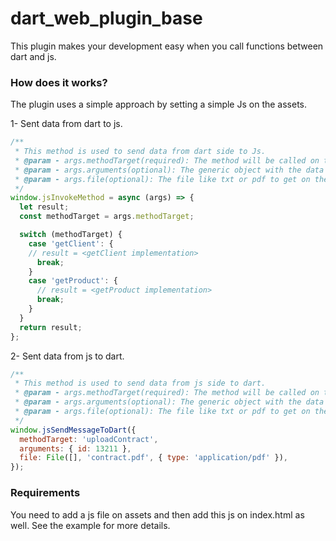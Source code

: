 # dart_web_plugin_base

This plugin makes your development easy when you call functions between dart and js.

### How does it works?

The plugin uses a simple approach by setting a simple Js on the assets.

1- Sent data from dart to js.

```javascript
/**
 * This method is used to send data from dart side to Js.
 * @param - args.methodTarget(required): The method will be called on the js side.
 * @param - args.arguments(optional): The generic object with the data to get on the js side.
 * @param - args.file(optional): The file like txt or pdf to get on the js side.
 */
window.jsInvokeMethod = async (args) => {
  let result;
  const methodTarget = args.methodTarget;

  switch (methodTarget) {
    case 'getClient': {
    // result = <getClient implementation>
      break;
    }
    case 'getProduct': {
      // result = <getProduct implementation>
      break;
    }
  }
  return result;
};
```

2- Sent data from js to dart.

```javascript
/**
 * This method is used to send data from js side to dart.
 * @param - args.methodTarget(required): The method will be called on the dart side.
 * @param - args.arguments(optional): The generic object with the data to get on the dart side.
 * @param - args.file(optional): The file like txt or pdf to get on the dart side.
 */
window.jsSendMessageToDart({
  methodTarget: 'uploadContract',
  arguments: { id: 13211 },
  file: File([], 'contract.pdf', { type: 'application/pdf' }),
});
```

### Requirements

You need to add a js file on assets and then add this js on index.html as well. See the example for more details.
